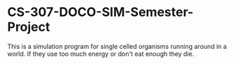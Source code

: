 # CS-307-DOCO-SIM-Semester-Project
This is a simulation program for single celled organisms running around in a world. If they use too much energy or don't eat enough they die. 
